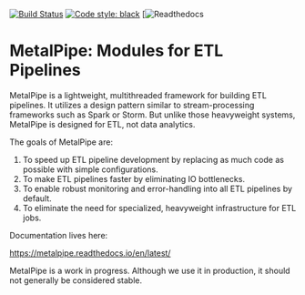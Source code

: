 [![Build Status](https://travis-ci.org/zacernst/metalpipe.svg?branch=master)](https://travis-ci.org/zacernst/nanostream)
[![Code style: black](https://img.shields.io/badge/code%20style-black-000000.svg)](https://github.com/ambv/black)
[![Readthedocs](https://readthedocs.org/projects/metalpipe/badge/)


# MetalPipe: Modules for ETL Pipelines

MetalPipe is a lightweight, multithreaded framework for building ETL pipelines. It utilizes a design pattern similar to stream-processing frameworks such as Spark or Storm. But unlike those heavyweight systems, MetalPipe is designed for ETL, not data analytics.

The goals of MetalPipe are:

1. To speed up ETL pipeline development by replacing as much code as possible with simple configurations.
2. To make ETL pipelines faster by eliminating IO bottlenecks.
3. To enable robust monitoring and error-handling into all ETL pipelines by default.
4. To eliminate the need for specialized, heavyweight infrastructure for ETL jobs.

Documentation lives here:

https://metalpipe.readthedocs.io/en/latest/

MetalPipe is a work in progress. Although we use it in production, it should not generally be considered stable.
